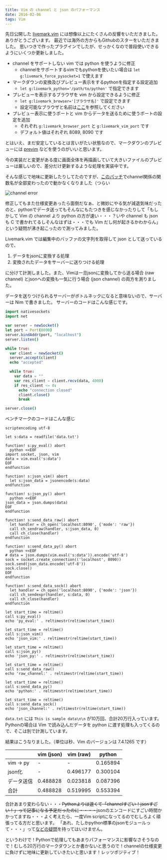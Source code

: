 ```yaml
---
title: Vim の channel と json のパフォーマンス
date: 2016-02-06
tags: Vim
---
```


先日公開した [livemark.vim](https://github.com/miyakogi/livemark.vim) には想像以上にたくさんの反響をいただきました。
ありがとうございます。
最近では海外の方からもGithubのスターをいただきました。
思いつきで作ったプラグインでしたが、せっかくなので普段使いできるようにいくつか更新しました。

<!-- more -->

- channel をサポートしない vim では python を使うように修正
    - channelをサポートするvimでもpythonを使いたい場合は `let g:livemark_force_pysocket=1` で使えます
- マークダウンの変換及びプレビュー表示をするpythonを指定する設定追加
    - `let g:livemark_python='/path/to/python'` で指定できます
- プレビューを表示するブラウザを vim から設定できるように修正
    - `let g:livemark_browser='[ブラウザ名]'` で設定できます
    - 設定可能なブラウザと名前は[ここ](http://docs.python.jp/3/library/webbrowser.html#webbrowser.register)を参照してください
- プレビュー表示に使うポートと vim からデータを送るために使うポートの設定を追加
    - それぞれ `g:livemark_browser_port` と `g:livemark_vim_port` です
    - デフォルト値はそれぞれ 8089, 8090 です

とはいえ、まだ安定しているとは言いがたい状態なので、マークダウンのプレビューには [previm](https://github.com/kannokanno/previm) などを使うのがいいと思います。

今の実装だと変更がある度に画面全体を再描画していて大きいファイルのプレビューは厳しいので、差分だけ更新するような処理を実装中です。

そんな感じで地味に更新したりしてたのですが、[このパッチ](http://ftp.vim.org/vim/patches/7.4/7.4.1244)でchannel関係の関数名が全部変わったので動かなくなりました（つらい

![channel error](@root/images/channel_error.png)

修正してもまた仕様変更あったら面倒だなぁ、と微妙にやる気が減退気味だったのと、pythonでデータ送ってもそんなにもたつきを感じなかったりして「もしかして Vim の channel より python の方が速い・・・？いや channel も json も C で書かれてるしそんなはずは・・・でも Vim だし何が起きるかわからん」という疑問が沸き起こったので測ってみました。

Livemark.vim では編集中のバッファの文字列を取得して json として送っているので、

1. データをjsonに変換する処理
2. 変換されたデータをサーバーに送りつける処理

に分けて計測しました。また、Vimは一旦jsonに変換してから送る場合 (raw channel) とjsonへの変換も一気に行う場合 (json channel) の両方を測りました。

データを送りつけられるサーバーがボトルネックになると意味ないので、サーバーは Nim で書きました。 サーバーのコードはこんな感じです。

```nim
import nativesockets
import net

var server = newSocket()
let port = Port(8090)
server.bindAddr(port, "localhost")
server.listen()

while true:
  var client = newSocket()
  server.accept(client)
  echo "accepted"

  while true:
    var data = ""
    var res_client = client.recv(data, 4000)
    if res_client <= 0:
      echo "connection closed"
      client.close()
      break

server.close()
```

ベンチマークのコードはこんな感じ

```vim
scriptencoding utf-8

let s:data = readfile('data.txt')

function! s:py_eval() abort
  python <<EOF
import socket, json, vim
data = vim.eval('s:data')
EOF
endfunction

function! s:json_vim() abort
  let s:json_data = jsonencode(s:data)
endfunction

function! s:json_py() abort
  python <<EOF
json_data = json.dumps(data)
EOF
endfunction

function! s:send_data_raw() abort
  let handler = ch_open('localhost:8090', {'mode': 'raw'})
  call ch_sendraw(handler, s:json_data, 0)
  call ch_close(handler)
endfunction

function! s:send_data_py() abort
  python <<EOF
# data = json.dumps(vim.eval('s:data')).encode('utf-8')
sock = socket.create_connection(('localhost', 8090))
sock.send(json_data.encode('utf-8'))
sock.close()
EOF
endfunction

function! s:send_data_sock() abort
  let handler = ch_open('localhost:8090', {'mode': 'json'})
  call ch_sendexpr(handler, s:data, 0)
  call ch_close(handler)
endfunction

let start_time = reltime()
call s:py_eval()
echo 'py_eval:' . reltimestr(reltime(start_time))

let start_time = reltime()
call s:json_vim()
echo 'json_vim:' . reltimestr(reltime(start_time))

let start_time = reltime()
call s:json_py()
echo 'json_py:' . reltimestr(reltime(start_time))

let start_time = reltime()
call s:send_data_raw()
echo 'raw_channel:' . reltimestr(reltime(start_time))

let start_time = reltime()
call s:send_data_py()
echo 'python:' . reltimestr(reltime(start_time))

let start_time = reltime()
call s:send_data_sock()
echo 'json_channel:' . reltimestr(reltime(start_time))
```

`data.txt` には `This is sample data\n\n` が10万回、合計20万行入っています。
Pythonの場合は Vim で読み込んだデータを python に渡す処理も入ってくるので、そこは別で計測しています。

結果はこうなりました。（単位は秒、Vim のバージョンは 7.4.1265 です）

|      | vim (json) | vim (raw) | python |
|------|---------------|--------------|--------|
| vim -> py | - | - |0.165894|
| json化 | - |0.496177|0.300104|
| データ送信 | 0.488828 |0.023818|0.087396|
| 合計 | 0.488828 | 0.519995 | 0.553394 |

合計あまり変わらない・・・<s>Pythonよりは速くて「channelすごい！jsonすごい！」って記事になる予定だったのに・・・・</s>jsonのエンコードにすごい時間かかってますね・・・よく考えたら、一度Vim scriptになってるのでむしろよく頑張ってる方だと思います。
「あれ、たしかpython標準のjsonモジュールって・・・」って[などの疑問](http://postd.cc/memory-use-and-speed-of-json-parsers/)を持ってはいけません。

というわけで！Pythonで処理してもあまりパフォーマンスに影響なさそうなので！むしろ20万行のマークダウンとか書かないと思うので！channelの仕様変更に負けずに地味に更新していきたいと思います！レッツポジティブ！
